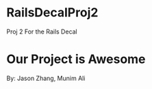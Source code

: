 RailsDecalProj2
===============

Proj 2 For the Rails Decal

# Our Project is Awesome
By: Jason Zhang, Munim Ali